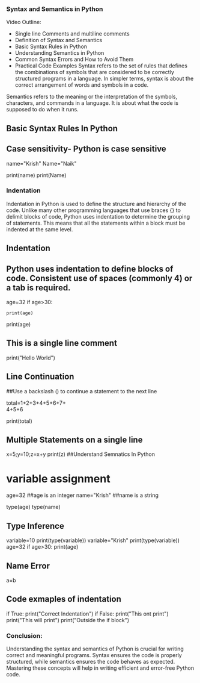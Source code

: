 ### Syntax and Semantics in Python
Video Outline:
- Single line Comments and multiline comments 
- Definition of Syntax and Semantics
- Basic Syntax Rules in Python
- Understanding Semantics in Python
- Common Syntax Errors and How to Avoid Them
- Practical Code Examples
Syntax refers to the set of rules that defines the combinations of symbols that are considered to be correctly structured programs in a language. In simpler terms, syntax is about the correct arrangement of words and symbols in a code.

Semantics refers to the meaning or the interpretation of the symbols, characters, and commands in a language. It is about what the code is supposed to do when it runs.
## Basic Syntax Rules In Python
## Case sensitivity- Python is case sensitive

name="Krish"
Name="Naik"

print(name)
print(Name)

### Indentation
Indentation in Python is used to define the structure and hierarchy of the code. Unlike many other programming languages that use braces {} to delimit blocks of code, Python uses indentation to determine the grouping of statements. This means that all the statements within a block must be indented at the same level.
## Indentation
## Python uses indentation to define blocks of code. Consistent use of spaces (commonly 4) or a tab is required.

age=32
if age>30:
    
    print(age)
    
print(age)

## This is a single line comment
print("Hello World")
## Line Continuation
##Use a backslash (\) to continue a statement to the next line

total=1+2+3+4+5+6+7+\
4+5+6

print(total)

## Multiple Statements on a single line
x=5;y=10;z=x+y
print(z)
##Understand  Semnatics In Python
# variable assignment
age=32 ##age is an integer
name="Krish" ##name is a string


type(age)
type(name)
## Type Inference
variable=10
print(type(variable))
variable="Krish"
print(type(variable))
age=32
if age>30:
    print(age)
## Name Error
a=b
## Code exmaples of indentation
if True:
    print("Correct Indentation")
    if False:
        print("This ont print")
    print("This will print")
print("Outside the if block")
### Conclusion:
Understanding the syntax and semantics of Python is crucial for writing correct and meaningful programs. Syntax ensures the code is properly structured, while semantics ensures the code behaves as expected. Mastering these concepts will help in writing efficient and error-free Python code.

